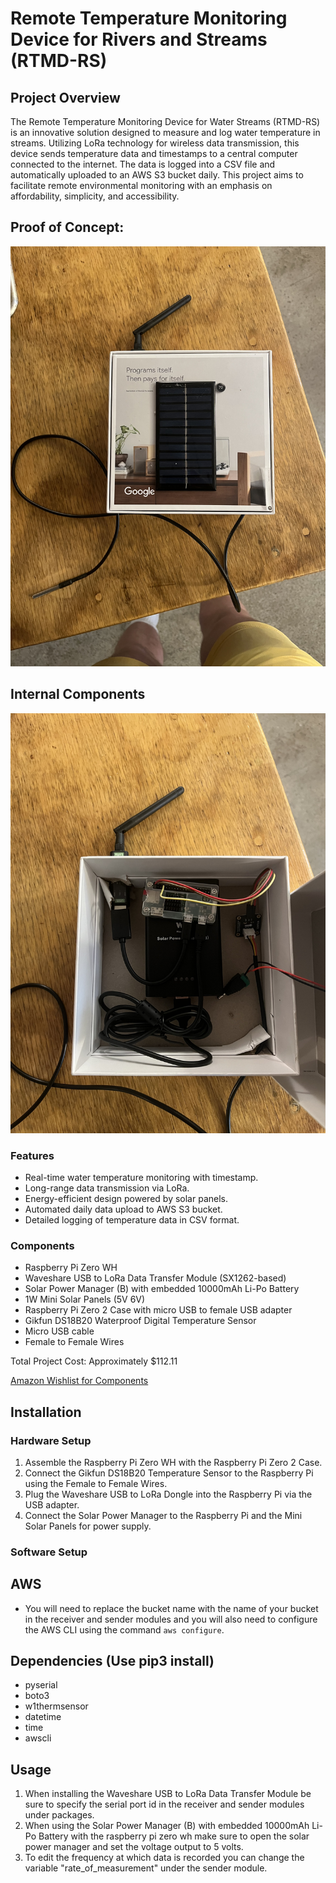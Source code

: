 # Remote Temperature Monitoring Device for Rivers and Streams (RTMD-RS)

## Project Overview
The Remote Temperature Monitoring Device for Water Streams (RTMD-RS) is an innovative solution designed to measure and log water temperature in streams. Utilizing LoRa technology for wireless data transmission, this device sends temperature data and timestamps to a central computer connected to the internet. The data is logged into a CSV file and automatically uploaded to an AWS S3 bucket daily. This project aims to facilitate remote environmental monitoring with an emphasis on affordability, simplicity, and accessibility.

## Proof of Concept:
![Device Outside](/images/device_outsides.jpg)

## Internal Components

![Device Inside](/images/device_insides.jpg)

### Features
- Real-time water temperature monitoring with timestamp.
- Long-range data transmission via LoRa.
- Energy-efficient design powered by solar panels.
- Automated daily data upload to AWS S3 bucket.
- Detailed logging of temperature data in CSV format.

### Components
- Raspberry Pi Zero WH
- Waveshare USB to LoRa Data Transfer Module (SX1262-based)
- Solar Power Manager (B) with embedded 10000mAh Li-Po Battery
- 1W Mini Solar Panels (5V 6V)
- Raspberry Pi Zero 2 Case with micro USB to female USB adapter
- Gikfun DS18B20 Waterproof Digital Temperature Sensor
- Micro USB cable
- Female to Female Wires

Total Project Cost: Approximately $112.11

[Amazon Wishlist for Components](https://www.amazon.com/hz/wishlist/ls/2TMNA3738QL0E?ref_=wl_dp_view_your_list)

## Installation

### Hardware Setup
1. Assemble the Raspberry Pi Zero WH with the Raspberry Pi Zero 2 Case.
2. Connect the Gikfun DS18B20 Temperature Sensor to the Raspberry Pi using the Female to Female Wires.
3. Plug the Waveshare USB to LoRa Dongle into the Raspberry Pi via the USB adapter.
4. Connect the Solar Power Manager to the Raspberry Pi and the Mini Solar Panels for power supply.

### Software Setup

## AWS
- You will need to replace the bucket name with the name of your bucket in the receiver and sender modules and you will also need to configure the AWS CLI using the command `aws configure`. 

## Dependencies (Use pip3 install)
- pyserial
- boto3
- w1thermsensor
- datetime
- time
- awscli

## Usage
1. When installing the Waveshare USB to LoRa Data Transfer Module be sure to specify the serial port id in the receiver and sender modules under packages.
2. When using the Solar Power Manager (B) with embedded 10000mAh Li-Po Battery with the raspberry pi zero wh make sure to open the solar power manager and set the voltage output to 5 volts.
3. To edit the frequency at which data is recorded you can change the variable "rate_of_measurement" under the sender module.